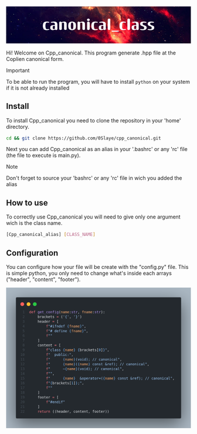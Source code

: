 ![Banner](assets/banner.png)

Hi! Welcome on Cpp_canonical. This program generate .hpp file at the Coplien canonical form.

> [!IMPORTANT]
> To be able to run the program, you will have to install `python` on your system if it is not already installed

## Install

To install Cpp_canonical you need to clone the repository in your 'home' directory.

```bash
cd && git clone https://github.com/0Slaye/cpp_canonical.git
```
Next you can add Cpp_canonical as an alias in your '.bashrc' or any 'rc' file (the file to execute is main.py).

> [!NOTE]
> Don't forget to source your 'bashrc' or any 'rc' file in wich you added the alias

## How to use

To correctly use Cpp_canonical you will need to give only one argument wich is the class name.

```bash
[Cpp_canonical_alias] [CLASS_NAME]
```

## Configuration

You can configure how your file will be create with the "config.py" file.
This is simple python, you only need to change what's inside each arrays ("header", "content", "footer").

![Screenshot](assets/screenshot.png)